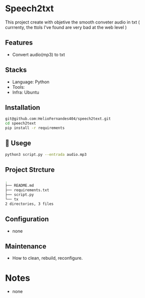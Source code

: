 # Speech2txt
This project create with objetive the smooth conveter audio in txt ( currrenty, the ttols I've found are very bad at the web level ) 

## Features
- Convert audio(mp3) to txt 

## Stacks
- Language: Python
- Tools:
- Infra: Ubuntu

## Installation

```bash
git@github.com:HelioFernandes404/speech2text.git
cd speech2text
pip install -r requirements
```

## 🧪 Usege
```bash
python3 script.py --entrada audio.mp3
```

## Project Strcture 
```bash
.
├── README.md
├── requirements.txt
├── script.py
└── tx
2 directories, 3 files
```

## Configuration
- none

## Maintenance
- How to clean, rebuild, reconfigure.

# Notes
- none

